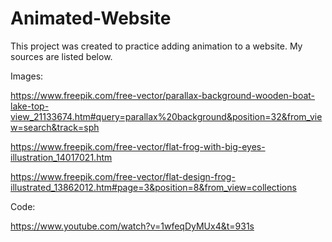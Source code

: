 # Animated-Website

This project was created to practice adding animation to a website. My sources are listed below.

Images:

https://www.freepik.com/free-vector/parallax-background-wooden-boat-lake-top-view_21133674.htm#query=parallax%20background&position=32&from_view=search&track=sph

https://www.freepik.com/free-vector/flat-frog-with-big-eyes-illustration_14017021.htm

https://www.freepik.com/free-vector/flat-design-frog-illustrated_13862012.htm#page=3&position=8&from_view=collections

Code:

https://www.youtube.com/watch?v=1wfeqDyMUx4&t=931s

